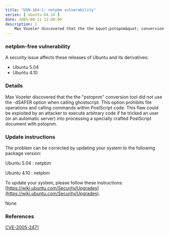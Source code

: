 ```yaml
---
title: "USN-164-1: netpbm vulnerability"
series: [ ubuntu-04.10 ]
date: 2005-08-11 12:00:00
description: |
    Max Vozeler discovered that the the &quot;pstopnm&quot; conversion tool did not use the -dSAFER option when calling ghostscript. This option prohibits file operations and calling commands within PostScript code. This flaw could be exploited by an attacker to execute arbitrary code if he tricked an user (or an automatic server) into processing a specially crafted PostScript document with pstopnm.
--- 
```

 
### netpbm-free vulnerability

A security issue affects these releases of Ubuntu and its derivatives:

* Ubuntu 5.04
* Ubuntu 4.10

### Details

Max Vozeler discovered that the the &quot;pstopnm&quot; conversion tool did not use the -dSAFER option when calling ghostscript. This option prohibits file operations and calling commands within PostScript code. This flaw could be exploited by an attacker to execute arbitrary code if he tricked an user (or an automatic server) into processing a specially crafted PostScript document with pstopnm.

### Update instructions

The problem can be corrected by updating your system to the following package version:

Ubuntu 5.04
 : netpbm 

Ubuntu 4.10
 : netpbm 

To update your system, please follow these instructions: [https://wiki.ubuntu.com/Security/Upgrades](https://wiki.ubuntu.com/Security/Upgrades).

None

### References

 [CVE-2005-2471](http://people.ubuntu.com/~ubuntu-security/cve/CVE-2005-2471)
 
